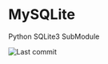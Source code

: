 # MySQLite
Python SQLite3 SubModule

![Last commit](https://img.shields.io/github/last-commit/PaulFilms/MySQLite?label=Último%20commit)